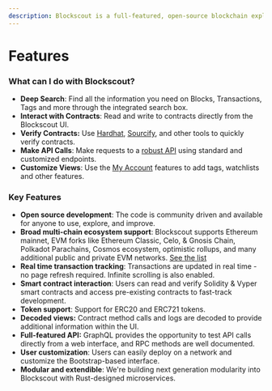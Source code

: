 ```yaml
---
description: Blockscout is a full-featured, open-source blockchain explorer
---
```


# Features

### **What can I do with Blockscout?**

* **Deep Search**: Find all the information you need on Blocks, Transactions, Tags and more through the integrated search box.
* **Interact with Contracts**: Read and write to contracts directly from the Blockscout UI.
* **Verify Contracts:**  Use [Hardhat](../for-users/smart-contract-interaction/verifying-a-smart-contract/hardhat-verification-plugin.md), [Sourcify](../for-users/smart-contract-interaction/verifying-a-smart-contract/contracts-verification-via-sourcify.md), and other tools to quickly verify  contracts.
* **Make API Calls**: Make requests to a [robust API](../for-users/api/) using standard and customized endpoints.
* **Customize Views**: Use the [My Account](../for-users/my-account/) features to add tags, watchlists and other features.

### **Key Features**

* **Open source development**: The code is community driven and available for anyone to use, explore, and improve.
* **Broad multi-chain ecosystem support**: Blockscout supports Ethereum mainnet, EVM forks like Ethereum Classic, Celo, & Gnosis Chain, Polkadot Parachains, Cosmos ecosystem, optimistic rollups, and many additional public and private EVM networks. [See the list](projects.md)
* **Real time transaction tracking**: Transactions are updated in real time - no page refresh required. Infinite scrolling is also enabled.
* **Smart contract interaction**: Users can read and verify Solidity & Vyper smart contracts and access pre-existing contracts to fast-track development.&#x20;
* **Token support**: Support for ERC20 and ERC721 tokens.
* **Decoded views:** Contract method calls and logs are decoded to provide additional information within the UI.
* **Full-featured API:** GraphQL provides the opportunity to test API calls directly from a web interface, and RPC methods are well documented.
* **User customization**: Users can easily deploy on a network and customize the Bootstrap-based interface.
* **Modular and extendible**: We're building next generation modularity into Blockscout with Rust-designed microservices.

